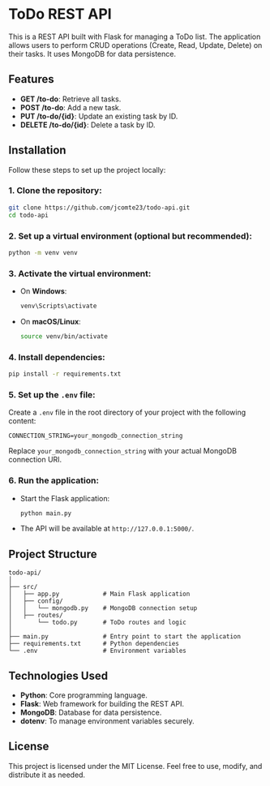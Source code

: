 # ToDo REST API

This is a REST API built with Flask for managing a ToDo list. The application allows users to perform CRUD operations (Create, Read, Update, Delete) on their tasks. It uses MongoDB for data persistence.

## Features

- **GET /to-do**: Retrieve all tasks.
- **POST /to-do**: Add a new task.
- **PUT /to-do/{id}**: Update an existing task by ID.
- **DELETE /to-do/{id}**: Delete a task by ID.

## Installation

Follow these steps to set up the project locally:

### 1. Clone the repository:
```bash
git clone https://github.com/jcomte23/todo-api.git
cd todo-api
```

### 2. Set up a virtual environment (optional but recommended):
```bash
python -m venv venv
```

### 3. Activate the virtual environment:
- On **Windows**:
  ```bash
  venv\Scripts\activate
  ```
- On **macOS/Linux**:
  ```bash
  source venv/bin/activate
  ```

### 4. Install dependencies:
```bash
pip install -r requirements.txt
```

### 5. Set up the `.env` file:
Create a `.env` file in the root directory of your project with the following content:
```
CONNECTION_STRING=your_mongodb_connection_string
```
Replace `your_mongodb_connection_string` with your actual MongoDB connection URI.

### 6. Run the application:
- Start the Flask application:
  ```bash
  python main.py
  ```
- The API will be available at `http://127.0.0.1:5000/`.

## Project Structure

```
todo-api/
│
├── src/
│   ├── app.py            # Main Flask application
│   ├── config/
│   │   └── mongodb.py    # MongoDB connection setup
│   ├── routes/
│       └── todo.py       # ToDo routes and logic
│
├── main.py               # Entry point to start the application
├── requirements.txt      # Python dependencies
└── .env                  # Environment variables
```

## Technologies Used

- **Python**: Core programming language.
- **Flask**: Web framework for building the REST API.
- **MongoDB**: Database for data persistence.
- **dotenv**: To manage environment variables securely.

## License

This project is licensed under the MIT License. Feel free to use, modify, and distribute it as needed.